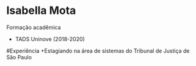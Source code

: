 # Isabella Mota

Formação acadêmica
+ TADS Uninove (2018-2020)

#Experiência
+Estagiando na área de sistemas do Tribunal de Justiça de São Paulo
